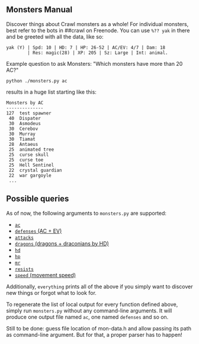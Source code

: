 Monsters Manual
---------------

Discover things about Crawl monsters as a whole!
For individual monsters, best refer to the bots in ##crawl on Freenode.
You can use `%?? yak` in there and be greeted with all the data, like so:
```
yak (Y) | Spd: 10 | HD: 7 | HP: 26-52 | AC/EV: 4/7 | Dam: 18
        | Res: magic(28) | XP: 205 | Sz: Large | Int: animal.
```

Example question to ask Monsters: "Which monsters have more than 20 AC?"

`python ./monsters.py ac`

results in a huge list starting like this:

```
Monsters by AC
--------------
127  test spawner
 40  Dispater
 30  Asmodeus
 30  Cerebov
 30  Murray
 30  Tiamat
 28  Antaeus
 25  animated tree
 25  curse skull
 25  curse toe
 25  Hell Sentinel
 22  crystal guardian
 22  war gargoyle
 ...
```

Possible queries
----------------
As of now, the following arguments to `monsters.py` are supported:

 - [`ac`](ac)
 - [`defenses` (AC + EV)](defenses)
 - [`attacks`](attacks)
 - [`dragons` (dragons + draconians by HD)](dragons)
 - [`hd`](hd)
 - [`hp`](hp)
 - [`mr`](mr)
 - [`resists`](resists)
 - [`speed` (movement speed)](speed)

Additionally, `everything` prints all of the above if you simply want to
discover new things or forgot what to look for.

To regenerate the list of local output for every function defined above,
simply run `monsters.py` without any command-line arguments. It will
produce one output file named `ac`, one named `defenses` and so on.

Still to be done: guess file location of mon-data.h and allow passing its
path as command-line argument. But for that, a proper parser has to happen!
